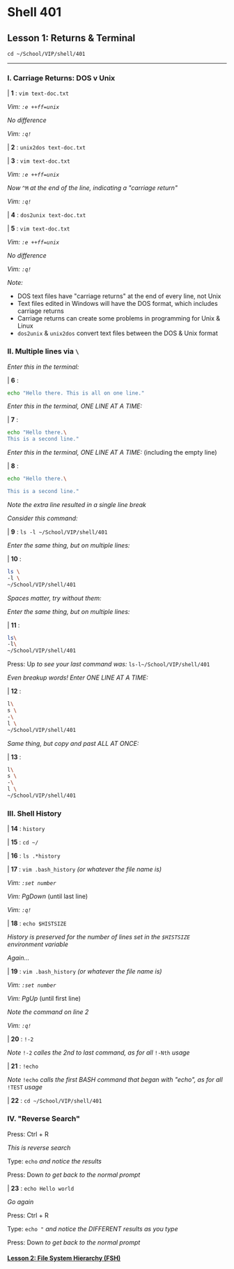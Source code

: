 # Shell 401
## Lesson 1: Returns & Terminal

`cd ~/School/VIP/shell/401`

___

### I. Carriage Returns: DOS v Unix

| **1** : `vim text-doc.txt`

*Vim: `:e ++ff=unix`*

*No difference*

*Vim: `:q!`*

| **2** : `unix2dos text-doc.txt`

| **3** : `vim text-doc.txt`

*Vim: `:e ++ff=unix`*

*Now* `^M` *at the end of the line, indicating a "carriage return"*

*Vim: `:q!`*

| **4** : `dos2unix text-doc.txt`

| **5** : `vim text-doc.txt`

*Vim: `:e ++ff=unix`*

*No difference*

*Vim: `:q!`*

*Note:*
- DOS text files have "carriage returns" at the end of every line, not Unix
- Text files edited in Windows will have the DOS format, which includes carriage returns
- Carriage returns can create some problems in programming for Unix & Linux
- `dos2unix` & `unix2dos` convert text files between the DOS & Unix format

### II. Multiple lines via `\`

*Enter this in the terminal:*

| **6** :
```sh
echo "Hello there. This is all on one line."
```

*Enter this in the terminal, ONE LINE AT A TIME:*

| **7** :
```sh
echo "Hello there.\
This is a second line."
```

*Enter this in the terminal, ONE LINE AT A TIME:* (including the empty line)

| **8** :
```sh
echo "Hello there.\

This is a second line."
```

*Note the extra line resulted in a single line break*

*Consider this command:*

| **9** : `ls -l ~/School/VIP/shell/401`

*Enter the same thing, but on multiple lines:*

| **10** :
```sh
ls \
-l \
~/School/VIP/shell/401
```

*Spaces matter, try without them:*

*Enter the same thing, but on multiple lines:*

| **11** :
```sh
ls\
-l\
~/School/VIP/shell/401
```

Press: Up *to see your last command was:* `ls-l~/School/VIP/shell/401`

*Even breakup words! Enter ONE LINE AT A TIME:*

| **12** :
```sh
l\
s \
-\
l \
~/School/VIP/shell/401
```

*Same thing, but copy and past ALL AT ONCE:*

| **13** :
```sh
l\
s \
-\
l \
~/School/VIP/shell/401
```

### III. Shell History

| **14** : `history`

| **15** : `cd ~/`

| **16** : `ls .*history`

| **17** : `vim .bash_history` *(or whatever the file name is)*

*Vim: `:set number`*

*Vim: PgDown* (until last line)

*Vim: `:q!`*

| **18** : `echo $HISTSIZE`

*History is preserved for the number of lines set in the `$HISTSIZE` environment variable*

*Again...*

| **19** : `vim .bash_history` *(or whatever the file name is)*

*Vim: `:set number`*

*Vim: PgUp* (until first line)

*Note the command on line 2*

*Vim: `:q!`*

| **20** : `!-2`

*Note* `!-2` *calles the 2nd to last command, as for all* `!-Nth` *usage*

| **21** : `!echo`

*Note* `!echo` *calls the first BASH command that began with "echo", as for all* `!TEST` *usage*

| **22** : `cd ~/School/VIP/shell/401`


### IV. "Reverse Search"

Press: Ctrl + R

*This is reverse search*

Type: `echo` *and notice the results*

Press: Down *to get back to the normal prompt*

| **23** : `echo Hello world`

*Go again*

Press: Ctrl + R

Type: `echo "` *and notice the DIFFERENT results as you type*

Press: Down *to get back to the normal prompt*

#### [Lesson 2: File System Hierarchy (FSH)](https://github.com/inkVerb/vip/blob/master/401-shell/Lesson-02.md)
